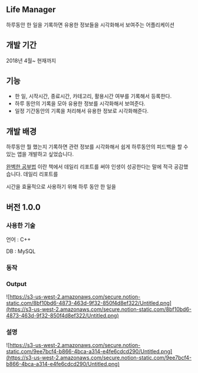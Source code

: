 ## Life Manager

하루동안 한 일을 기록하면 유용한 정보들을 시각화해서 보여주는 어플리케이션

## 개발 기간

2018년 4월~ 현재까지

## 기능

- 한 일, 시작시간, 종료시간, 카테고리, 활용시간 여부를 기록해서 등록한다.
- 하루 동안의 기록을 모아 유용한 정보를 시각화해서 보여준다.
- 일정 기간동안의 기록을 처리해서 유용한 정보로 시각화해준다.

## 개발 배경

하루동안 뭘 했는지 기록하면 관련 정보를 시각화해서 쉽게 하루동안의 피드백을 할 수 있는 앱을 개발하고 싶었습니다.

[완벽한 공부법](http://www.kyobobook.co.kr/product/detailViewKor.laf?ejkGb=KOR&mallGb=KOR&barcode=9791160486735&orderClick=LEa&Kc=) 이란 책에서 데일리 리포트를 써야 인생이 성공한다는 말에 적극 공감했습니다. 데일리 리포트를 

시간을 효율적으로 사용하기 위해 하루 동안 한 일을 

## 버전 1.0.0

### 사용한 기술

언어 : C++

DB : MySQL

### 동작

### Output

![https://s3-us-west-2.amazonaws.com/secure.notion-static.com/8bf10bd6-4873-463d-9f32-850f4d8ef322/Untitled.png](https://s3-us-west-2.amazonaws.com/secure.notion-static.com/8bf10bd6-4873-463d-9f32-850f4d8ef322/Untitled.png)

### 설명

![https://s3-us-west-2.amazonaws.com/secure.notion-static.com/9ee7bcf4-b866-4bca-a314-e4fe6cdcd290/Untitled.png](https://s3-us-west-2.amazonaws.com/secure.notion-static.com/9ee7bcf4-b866-4bca-a314-e4fe6cdcd290/Untitled.png)